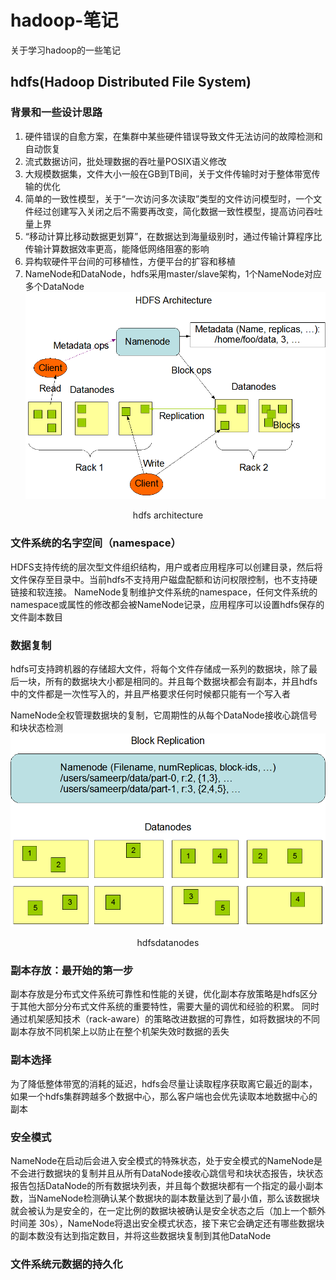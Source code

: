 # hadoop-笔记
关于学习hadoop的一些笔记


## hdfs(Hadoop Distributed File System)

### 背景和一些设计思路
1. 硬件错误的自愈方案，在集群中某些硬件错误导致文件无法访问的故障检测和自动恢复
2. 流式数据访问，批处理数据的吞吐量POSIX语义修改
3. 大规模数据集，文件大小一般在GB到TB间，关于文件传输时对于整体带宽传输的优化
4. 简单的一致性模型，关于“一次访问多次读取”类型的文件访问模型时，一个文件经过创建写入关闭之后不需要再改变，简化数据一致性模型，提高访问吞吐量上界
5. “移动计算比移动数据更划算”，在数据达到海量级别时，通过传输计算程序比传输计算数据效率更高，能降低网络阻塞的影响
6. 异构软硬件平台间的可移植性，方便平台的扩容和移植
7. NameNode和DataNode，hdfs采用master/slave架构，1个NameNode对应多个DataNode
![image](frame_img/hdfsarchitecture.gif)
<p align="center">hdfs architecture</p>

### 文件系统的名字空间（namespace）
HDFS支持传统的层次型文件组织结构，用户或者应用程序可以创建目录，然后将文件保存至目录中。当前hdfs不支持用户磁盘配额和访问权限控制，也不支持硬链接和软连接。
NameNode复制维护文件系统的namespace，任何文件系统的namespace或属性的修改都会被NameNode记录，应用程序可以设置hdfs保存的文件副本数目

### 数据复制
hdfs可支持跨机器的存储超大文件，将每个文件存储成一系列的数据块，除了最后一块，所有的数据块大小都是相同的。并且每个数据块都会有副本，并且hdfs中的文件都是一次性写入的，并且严格要求任何时候都只能有一个写入者

NameNode全权管理数据块的复制，它周期性的从每个DataNode接收心跳信号和块状态检测
![image](frame_img/hdfsdatanodes.gif)
<p align="center">hdfsdatanodes</p>

### 副本存放：最开始的第一步
副本存放是分布式文件系统可靠性和性能的关键，优化副本存放策略是hdfs区分于其他大部分分布式文件系统的重要特性，需要大量的调优和经验的积累。 同时通过机架感知技术（rack-aware）的策略改进数据的可靠性，如将数据块的不同副本存放不同机架上以防止在整个机架失效时数据的丢失

### 副本选择
为了降低整体带宽的消耗的延迟，hdfs会尽量让读取程序获取离它最近的副本，如果一个hdfs集群跨越多个数据中心，那么客户端也会优先读取本地数据中心的副本

### 安全模式
NameNode在启动后会进入安全模式的特殊状态，处于安全模式的NameNode是不会进行数据块的复制并且从所有DataNode接收心跳信号和块状态报告，块状态报告包括DataNode的所有数据块列表，并且每个数据块都有一个指定的最小副本数，当NameNode检测确认某个数据块的副本数量达到了最小值，那么该数据块就会被认为是安全的，在一定比例的数据块被确认是安全状态之后（加上一个额外时间差 30s），NameNode将退出安全模式状态，接下来它会确定还有哪些数据块的副本数没有达到指定数目，并将这些数据块复制到其他DataNode

### 文件系统元数据的持久化
